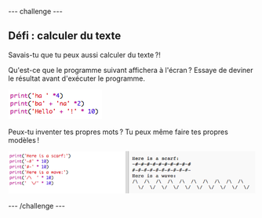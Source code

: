 \--- challenge \---

## Défi : calculer du texte

Savais-tu que tu peux aussi calculer du texte ?!

Qu'est-ce que le programme suivant affichera à l'écran ? Essaye de deviner le résultat avant d'exécuter le programme.

![capture d'écran](images/me-text-calc.png)

Peux-tu inventer tes propres mots ? Tu peux même faire tes propres modèles !

![capture d'écran](images/me-patterns.png)

\--- /challenge \---